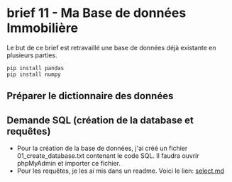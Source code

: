 # brief 11 - Ma Base de données Immobilière

Le but de ce brief est retravaillé une base de données déjà existante en plusieurs parties.
```
pip install pandas
pip install numpy
```

## Préparer le dictionnaire des données
## Demande SQL (création de la database et requêtes)

- Pour la création de la base de données, j'ai créé un fichier 01_create_database.txt contenant le code SQL. Il faudra ouvrir phpMyAdmin et importer ce fichier.
- Pour les requêtes, je les ai mis dans un readme. Voici le lien: 
[select.md](https://github.com/Sophana63/brief_09/blob/main/1_Finance/Part1/02_select.md)